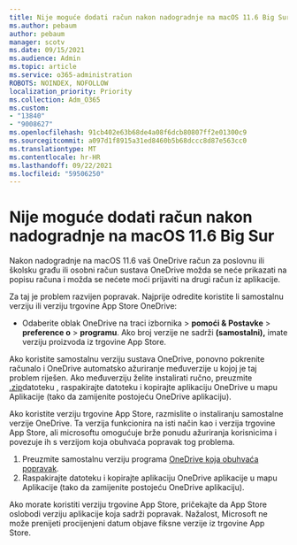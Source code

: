 ```yaml
---
title: Nije moguće dodati račun nakon nadogradnje na macOS 11.6 Big Sur
ms.author: pebaum
author: pebaum
manager: scotv
ms.date: 09/15/2021
ms.audience: Admin
ms.topic: article
ms.service: o365-administration
ROBOTS: NOINDEX, NOFOLLOW
localization_priority: Priority
ms.collection: Adm_O365
ms.custom:
- "13840"
- "9008627"
ms.openlocfilehash: 91cb402e63b68de4a08f6dcb80807ff2e01300c9
ms.sourcegitcommit: a097d1f8915a31ed8460b5b68dccc8d87e563cc0
ms.translationtype: MT
ms.contentlocale: hr-HR
ms.lasthandoff: 09/22/2021
ms.locfileid: "59506250"
---
```

# <a name="unable-to-add-an-account-after-upgrading-to-macos-116-big-sur"></a>Nije moguće dodati račun nakon nadogradnje na macOS 11.6 Big Sur

Nakon nadogradnje na macOS 11.6 vaš OneDrive račun za poslovnu ili školsku građu ili osobni račun sustava OneDrive možda se neće prikazati na popisu računa i možda se nećete moći prijaviti na drugi račun iz aplikacije.

Za taj je problem razvijen popravak. Najprije odredite koristite li samostalnu verziju ili verziju trgovine App Store OneDrive:

- Odaberite oblak OneDrive na traci izbornika > **pomoći & Postavke**  >  **preference o**  >  **programu**. Ako broj verzije ne sadrži **(samostalni),** imate verziju proizvoda iz trgovine App Store.

Ako koristite samostalnu verziju sustava OneDrive, ponovno pokrenite računalo i OneDrive automatsko ažuriranje međuverzije u kojoj je taj problem riješen. Ako međuverziju želite instalirati ručno, preuzmite [.zip](https://oneclient.sfx.ms/Mac/Prod/21.170.0822.0003/OneDrive.zip)datoteku , raspakirajte datoteku i kopirajte aplikaciju OneDrive u mapu Aplikacije (tako da zamijenite postojeću OneDrive aplikaciju).

Ako koristite verziju trgovine App Store, razmislite o instaliranju samostalne verzije OneDrive. Ta verzija funkcionira na isti način kao i verzija trgovine App Store, ali microsoftu omogućuje brže ponudu ažuriranja korisnicima i povezuje ih s verzijom koja obuhvaća popravak tog problema.

1. Preuzmite samostalnu verziju programa [OneDrive koja obuhvaća popravak](https://oneclient.sfx.ms/Mac/Prod/21.170.0822.0003/OneDrive.zip).
2. Raspakirajte datoteku i kopirajte aplikaciju OneDrive aplikacije u mapu Aplikacije (tako da zamijenite postojeću OneDrive aplikaciju).

Ako morate koristiti verziju trgovine App Store, pričekajte da App Store oslobodi verziju aplikacije koja sadrži popravak. Nažalost, Microsoft ne može prenijeti procijenjeni datum objave fiksne verzije iz trgovine App Store.


